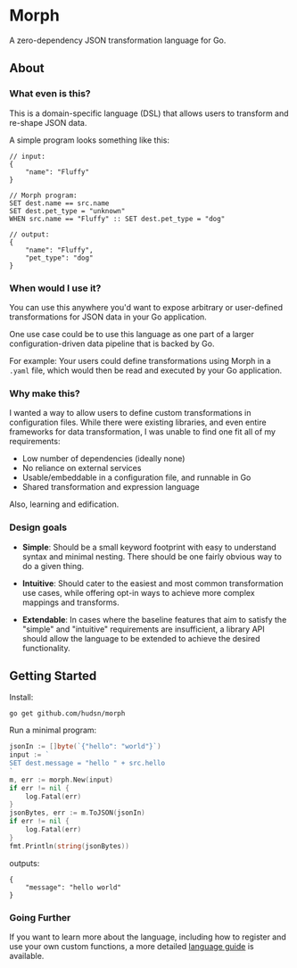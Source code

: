# Morph
A zero-dependency JSON transformation language for Go.

## About

### What even is this?

This is a domain-specific language (DSL) that allows users to transform and re-shape JSON data.

A simple program looks something like this: 
```
// input:
{
    "name": "Fluffy"
}

// Morph program:
SET dest.name == src.name
SET dest.pet_type = "unknown"
WHEN src.name == "Fluffy" :: SET dest.pet_type = "dog"

// output:
{
    "name": "Fluffy",
    "pet_type": "dog"
}
```

### When would I use it?
You can use this anywhere you'd want to expose arbitrary or user-defined transformations for JSON data in your Go application. 

One use case could be to use this language as one part of a larger configuration-driven data pipeline that is backed by Go. 

For example: Your users could define transformations using Morph in a `.yaml` file, which would then be read and executed by your Go application.

### Why make this?

I wanted a way to allow users to define custom transformations in configuration files. While there were existing libraries, and even entire frameworks for data transformation, I was unable to find one fit all of my requirements:
 
 - Low number of dependencies (ideally none)
 - No reliance on external services
 - Usable/embeddable in a configuration file, and runnable in Go
 - Shared transformation and expression language

Also, learning and edification.

### Design goals 

- **Simple**: Should be a small keyword footprint with easy to understand syntax and minimal nesting. There should be one fairly obvious way to do a given thing.

- **Intuitive**: Should cater to the easiest and most common transformation use cases, while offering opt-in ways to achieve more complex mappings and transforms.

- **Extendable**: In cases where the baseline features that aim to satisfy the "simple" and "intuitive" requirements are insufficient, a library API should allow the language to be extended to achieve the desired functionality.

## Getting Started

Install:

```go get github.com/hudsn/morph```


Run a minimal program:

```go
jsonIn := []byte(`{"hello": "world"}`)
input := `
SET dest.message = "hello " + src.hello
`
m, err := morph.New(input)
if err != nil {
    log.Fatal(err)
}
jsonBytes, err := m.ToJSON(jsonIn)
if err != nil {
    log.Fatal(err)
}
fmt.Println(string(jsonBytes))
```

outputs:
```
{
    "message": "hello world" 
}
```

### Going Further

If you want to learn more about the language, including how to register and use your own custom functions, a more detailed [language guide](language.md) is available. 




